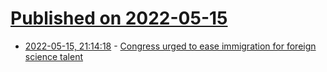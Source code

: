 # [Published on 2022-05-15](index.md)

* [2022-05-15, 21:14:18](https://news.ycombinator.com/item?id=31391201) - [Congress urged to ease immigration for foreign science talent](https://www.axios.com/2022/05/09/national-security-china-international-science-tech-talent)
